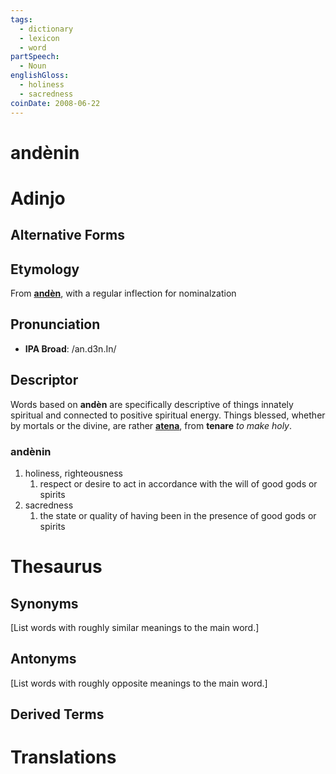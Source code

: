 ```yaml
---
tags:
  - dictionary
  - lexicon
  - word
partSpeech:
  - Noun
englishGloss:
  - holiness
  - sacredness
coinDate: 2008-06-22
---
```

# andènin

# Adinjo
## Alternative Forms

## Etymology

From [**andèn**](lexicon/a/andèn), with a regular inflection for nominalzation

## Pronunciation
- **IPA Broad**: /an.d3n.In/

## Descriptor

Words based on **andèn** are specifically descriptive of things innately spiritual and connected to positive spiritual energy. Things blessed, whether by mortals or the divine, are rather **[atena](atena.md)**, from **tenare** _to make holy_.

### andènin

1. holiness, righteousness
	1. respect or desire to act in accordance with the will of good gods or spirits
2. sacredness
	1. the state or quality of having been in the presence of good gods or spirits 

# Thesaurus
## Synonyms
\[List words with roughly similar meanings to the main word.]

## Antonyms
\[List words with roughly opposite meanings to the main word.]

## Derived Terms

# Translations
